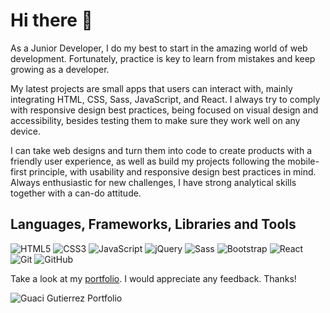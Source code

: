# Hi there 👋

As a Junior Developer, I do my best to start in the amazing world of web development. Fortunately, practice is key to learn from mistakes and keep growing as a developer.

My latest projects are small apps that users can interact with, mainly integrating HTML, CSS, Sass, JavaScript, and React. I always try to comply with responsive design best practices, being focused on visual design and accessibility, besides testing them to make sure they work well on any device.

I can take web designs and turn them into code to create products with a friendly user experience, as well as build my projects following the mobile-first principle, with usability and responsive design best practices in mind. Always enthusiastic for new challenges, I have strong analytical skills together with a can-do attitude.

## Languages, Frameworks, Libraries and Tools

![HTML5](https://img.shields.io/badge/-HTML5-E34F26?style=flat-square&logo=html5&logoColor=white)
![CSS3](https://img.shields.io/badge/-CSS3-1572B6?style=flat-square&logo=css3)
![JavaScript](https://img.shields.io/badge/-JavaScript-black?style=flat-square&logo=javascript)
![jQuery](https://img.shields.io/badge/-jQuery-black?style=flat-square&logo=jquery&logoColor=1572B6)
![Sass](https://img.shields.io/badge/-Sass-black?style=flat-square&logo=sass&logoColor=f252a2)
![Bootstrap](https://img.shields.io/badge/-Bootstrap-black?style=flat-square&logo=bootstrap&logoColor=751aff)
![React](https://img.shields.io/badge/-React-black?style=flat-square&logo=react)
![Git](https://img.shields.io/badge/-Git-black?style=flat-square&logo=git)
![GitHub](https://img.shields.io/badge/-GitHub-181717?style=flat-square&logo=github)

Take a look at my [portfolio](https://guacig.github.io/). I would appreciate any feedback. Thanks!

![Guaci Gutierrez Portfolio](https://res.cloudinary.com/drpcjt13x/image/upload/v1667941073/Proyectos/Personal%20Portfolio%20Webpage/desktop_ekth6c.jpg "Guaci Gutierrez Portfolio")
